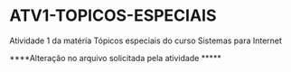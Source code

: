 # ATV1-TOPICOS-ESPECIAIS
Atividade 1 da matéria Tópicos especiais do curso Sistemas para Internet

****Alteração no arquivo solicitada pela atividade *****

